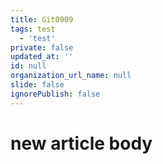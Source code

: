 ```yaml
---
title: Git0909
tags: test
  - 'test'
private: false
updated_at: ''
id: null
organization_url_name: null
slide: false
ignorePublish: false
---
```

# new article body
